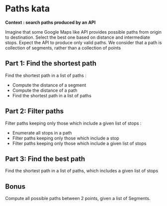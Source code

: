 # Paths kata

**Context : search paths produced by an API**

Imagine that some Google Maps like API provides possible paths from origin to destination.
Select the best one based on distance and intermediate stops.
Expect the API to produce only valid paths.
We consider that a path is collection of segments, rather than a collection of points

## Part 1: Find the shortest path

Find the shortest path in a list of paths :
- Compute the distance of a segment
- Compute the distance of a path
- Find the shortest path in a list of paths

## Part 2: Filter paths

Filter paths keeping only those which include a given list of stops :
- Enumerate all stops in a path
- Filter paths keeping only those which include a stop
- Filter paths keeping only those which include a given list of stops

## Part 3: Find the best path

Find the shortest path in a list of paths, which includes a given list of stops

## Bonus
Compute all possible paths between 2 points, given a list of Segments.
